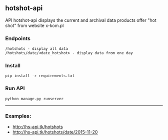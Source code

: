 ## hotshot-api
API hotshot-api displays the current and archival data products offer "hot shot" from website x-kom.pl 

### Endpoints
```
/hotshots - display all data
/hotshots/date/<date_hotshot> - display data from one day
```

### Install
```
pip install -r requirements.txt
```

### Run API
```
python manage.py runserver
```
***
### Examples:
* http://hs-api.tk/hotshots
* http://hs-api.tk/hotshots/date/2015-11-20
